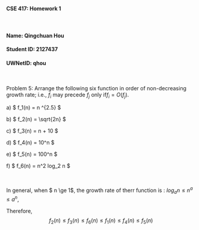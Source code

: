 #### CSE 417: Homework 1 
<br/>

#### Name: Qingchuan Hou
#### Student ID: 2127437
#### UWNetID: qhou
<br/>

Problem 5:
Arrange the following six function in order of non-decreasing growth rate; i.e., $f_i$ may precede $f_j$ only if$f_i =O(f_j)$.

a) $ f_1(n) = n ^{2.5} $

b) $ f_2(n) = \sqrt{2n} $

c) $ f_3(n) = n + 10 $

d) $ f_4(n) = 10^n $

e) $ f_5(n) = 100^n $

f) $ f_6(n) = n^2 log_2 n $

<br>

In general, when $ n \ge 1$, the growth rate of therr function is : $log_an \le n^a \le a^n$,

Therefore,
$$f_2(n) \le  f_3(n) \le f_6(n) \le f_1(n) \le f_4(n) \le f_5(n) $$